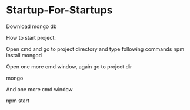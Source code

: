 # Startup-For-Startups

Download mongo db

How to start project:

Open cmd and go to project directory
and type following commands
npm install
mongod

Open one more cmd window, again go to project dir

mongo

And one more cmd window

npm start
